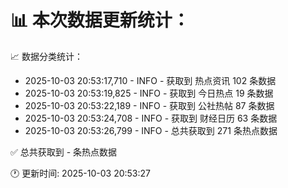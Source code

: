 📊 本次数据更新统计：
==========================

📈 数据分类统计：
- 2025-10-03 20:53:17,710 - INFO - 获取到 热点资讯 102 条数据
- 2025-10-03 20:53:19,825 - INFO - 获取到 今日热点 19 条数据
- 2025-10-03 20:53:22,189 - INFO - 获取到 公社热帖 87 条数据
- 2025-10-03 20:53:24,708 - INFO - 获取到 财经日历 63 条数据
- 2025-10-03 20:53:26,799 - INFO - 总共获取到 271 条热点数据

✅ 总共获取到 - 条热点数据

🕐 更新时间: 2025-10-03 20:53:27
